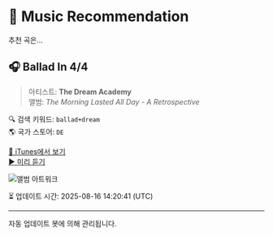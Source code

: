 
# 🎵 Music Recommendation

추천 곡은...

## 🎧 Ballad In 4/4  
> 아티스트: **The Dream Academy**  
> 앨범: _The Morning Lasted All Day - A Retrospective_  

🔍 검색 키워드: `ballad+dream`  
🌎 국가 스토어: `DE`

[🔗 iTunes에서 보기](https://music.apple.com/de/album/ballad-in-4-4/983009889?i=983010285&uo=4)  
[▶️ 미리 듣기](https://audio-ssl.itunes.apple.com/itunes-assets/AudioPreview122/v4/1a/43/35/1a433576-74e2-74ea-60ac-e40a627a3ca7/mzaf_6619699830803748710.plus.aac.p.m4a)

![앨범 아트워크](https://is1-ssl.mzstatic.com/image/thumb/Music124/v4/bb/db/b6/bbdbb640-fcb6-f574-cccd-66729d570f11/603497890521.jpg/100x100bb.jpg)

⏳ 업데이트 시간: 2025-08-16 14:20:41 (UTC)

---
자동 업데이트 봇에 의해 관리됩니다.
